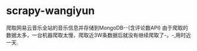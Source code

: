 # scrapy-wangiyun
爬取网易云音乐全站的音乐信息并存储到MongoDB--(含评论数API)
由于爬取的数据太多，一台机器爬取太慢，爬取近3W条数据后就没有继续爬取了-。-,用时近一天.


